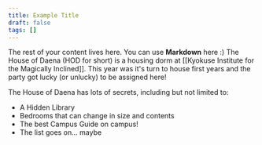 ```yaml
---
title: Example Title
draft: false
tags: []
---
```

 
The rest of your content lives here. You can use **Markdown** here :)
The House of Daena (HOD for short) is a housing dorm at [[Kyokuse Institute for the Magically Inclined]]. This year was it's turn to house first years and the party got lucky (or unlucky) to be assigned here!

The House of Daena has lots of secrets, including but not limited to:
* A Hidden Library
* Bedrooms that can change in size and contents
* The best Campus Guide on campus!
* The list goes on... maybe
